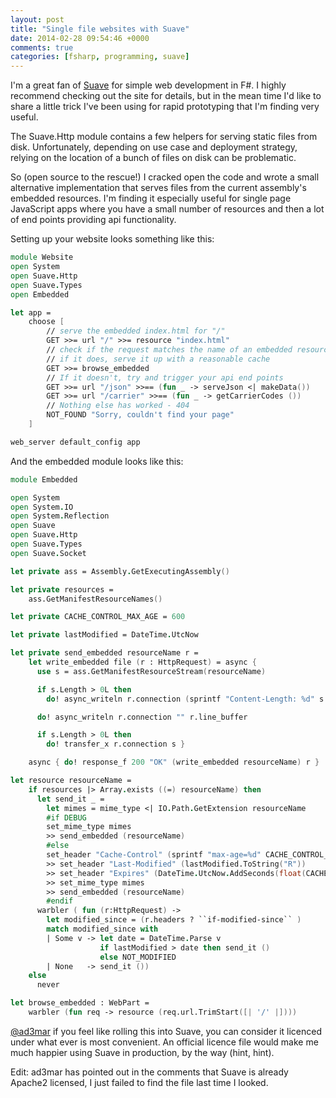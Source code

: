 ```yaml
---
layout: post
title: "Single file websites with Suave"
date: 2014-02-28 09:54:46 +0000
comments: true
categories: [fsharp, programming, suave]
---
```


I'm a great fan of [Suave](http://suave.io/) for simple web development in F#. I highly recommend checking out the site for details, but in the mean time I'd like to share a little trick I've been using for rapid prototyping that I'm finding very useful.

The Suave.Http module contains a few helpers for serving static files from disk. Unfortunately, depending on use case and deployment strategy, relying on the location of a bunch of files on disk can be problematic.

So (open source to the rescue!) I cracked open the code and wrote a small alternative implementation that serves files from the current assembly's embedded resources. I'm finding it especially useful for single page JavaScript apps where you have a small number of resources and then a lot of end points providing api functionality.

Setting up your website looks something like this:

``` fsharp
module Website
open System
open Suave.Http
open Suave.Types
open Embedded

let app =
    choose [
        // serve the embedded index.html for "/"
        GET >>= url "/" >>= resource "index.html"
        // check if the request matches the name of an embedded resource
        // if it does, serve it up with a reasonable cache
        GET >>= browse_embedded
        // If it doesn't, try and trigger your api end points
        GET >>= url "/json" >>== (fun _ -> serveJson <| makeData())
        GET >>= url "/carrier" >>== (fun _ -> getCarrierCodes ())
        // Nothing else has worked - 404
        NOT_FOUND "Sorry, couldn't find your page"
    ]

web_server default_config app
```

And the embedded module looks like this:

``` fsharp
module Embedded

open System
open System.IO
open System.Reflection
open Suave
open Suave.Http
open Suave.Types
open Suave.Socket

let private ass = Assembly.GetExecutingAssembly()

let private resources =
    ass.GetManifestResourceNames()

let private CACHE_CONTROL_MAX_AGE = 600

let private lastModified = DateTime.UtcNow

let private send_embedded resourceName r =
    let write_embedded file (r : HttpRequest) = async {
      use s = ass.GetManifestResourceStream(resourceName)

      if s.Length > 0L then
        do! async_writeln r.connection (sprintf "Content-Length: %d" s.Length) r.line_buffer

      do! async_writeln r.connection "" r.line_buffer

      if s.Length > 0L then
        do! transfer_x r.connection s }

    async { do! response_f 200 "OK" (write_embedded resourceName) r } |> succeed

let resource resourceName =
    if resources |> Array.exists ((=) resourceName) then
      let send_it _ = 
        let mimes = mime_type <| IO.Path.GetExtension resourceName
        #if DEBUG
        set_mime_type mimes 
        >> send_embedded (resourceName)
        #else
        set_header "Cache-Control" (sprintf "max-age=%d" CACHE_CONTROL_MAX_AGE)
        >> set_header "Last-Modified" (lastModified.ToString("R"))
        >> set_header "Expires" (DateTime.UtcNow.AddSeconds(float(CACHE_CONTROL_MAX_AGE)).ToString("R")) 
        >> set_mime_type mimes 
        >> send_embedded (resourceName)
        #endif
      warbler ( fun (r:HttpRequest) ->
        let modified_since = (r.headers ? ``if-modified-since`` )
        match modified_since with
        | Some v -> let date = DateTime.Parse v
                    if lastModified > date then send_it ()
                    else NOT_MODIFIED
        | None   -> send_it ())
    else
      never

let browse_embedded : WebPart =
    warbler (fun req -> resource (req.url.TrimStart([| '/' |])))
```

[@ad3mar](https://twitter.com/ad3mar) if you feel like rolling this into Suave, you can consider it licenced under what ever is most convenient. An official licence file would make me much happier using Suave in production, by the way (hint, hint).

Edit: ad3mar has pointed out in the comments that Suave is already Apache2 licensed, I just failed to find the file last time I looked.
